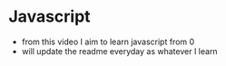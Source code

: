 # Javascript

- from this video I aim to learn javascript from 0 
- will update the readme everyday as whatever I learn